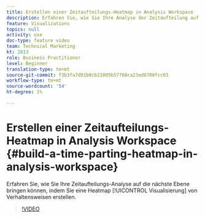 ```yaml
---
title: Erstellen einer Zeitaufteilungs-Heatmap in Analysis Workspace
description: Erfahren Sie, wie Sie Ihre Analyse der Zeitaufteilung auf die nächste Ebene bringen können, indem Sie eine Heatmap-Darstellung des Verhaltens erstellen.
feature: Visualizations
topics: null
activity: use
doc-type: feature video
team: Technical Marketing
kt: 2813
role: Business Practitioner
level: Beginner
translation-type: tm+mt
source-git-commit: f3b3fa7d91b0cb21005b57768ca23ed6700fcc03
workflow-type: tm+mt
source-wordcount: '54'
ht-degree: 1%

---
```



# Erstellen einer Zeitaufteilungs-Heatmap in Analysis Workspace {#build-a-time-parting-heatmap-in-analysis-workspace}

Erfahren Sie, wie Sie Ihre Zeitaufteilungs-Analyse auf die nächste Ebene bringen können, indem Sie eine Heatmap [!UICONTROL Visualisierung] von Verhaltensweisen erstellen.

>[!VIDEO](https://video.tv.adobe.com/v/26991/?quality=12)
